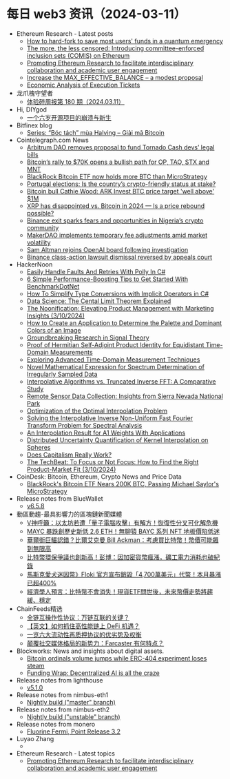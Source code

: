 # 每日 web3 资讯（2024-03-11）

- Ethereum Research - Latest posts
  - [How to hard-fork to save most users' funds in a quantum emergency](https://ethresear.ch/t/how-to-hard-fork-to-save-most-users-funds-in-a-quantum-emergency/18901#post_8)
  - [The more, the less censored: Introducing committee-enforced inclusion sets (COMIS) on Ethereum](https://ethresear.ch/t/the-more-the-less-censored-introducing-committee-enforced-inclusion-sets-comis-on-ethereum/18835#post_7)
  - [Promoting Ethereum Research to facilitate interdisciplinary collaboration and academic user engagement](https://ethresear.ch/t/promoting-ethereum-research-to-facilitate-interdisciplinary-collaboration-and-academic-user-engagement/18918#post_1)
  - [Increase the MAX_EFFECTIVE_BALANCE – a modest proposal](https://ethresear.ch/t/increase-the-max-effective-balance-a-modest-proposal/15801?page=3#post_62)
  - [Economic Analysis of Execution Tickets](https://ethresear.ch/t/economic-analysis-of-execution-tickets/18894#post_2)
- 龙爪槐守望者
  - [体验碎周报第 180 期（2024.03.11）](https://www.ftium4.com/ux-weekly-180.html)
- Hi, DIYgod
  - [一个六岁开源项目的崩溃与新生](https://xlog.app/api/redirection?characterId=10&noteId=2532)
- Bitfinex blog
  - [Series: “Bóc tách” mùa Halving – Giải mã Bitcoin](https://blog.bitfinex.com/education/series-boc-tach-mua-halving-giai-ma-bitcoin/)
- Cointelegraph.com News
  - [Arbitrum DAO removes proposal to fund Tornado Cash devs’ legal bills](https://cointelegraph.com/news/arbitrum-dao-removes-proposal-fund-tornado-cash-devs)
  - [Bitcoin’s rally to $70K opens a bullish path for OP, TAO, STX and MNT](https://cointelegraph.com/news/bitcoin-s-rally-to-70k-opens-a-bullish-path-for-op-tao-stx-and-mnt)
  - [BlackRock Bitcoin ETF now holds more BTC than MicroStrategy](https://cointelegraph.com/news/blackrock-bitcoin-etf-holds-more-btc-microstrategy)
  - [Portugal elections: Is the country’s crypto-friendly status at stake?](https://cointelegraph.com/news/portugal-elections-crypto-industry-politics)
  - [Bitcoin bull Cathie Wood: ARK Invest BTC price target &#039;well above&#039; $1M](https://cointelegraph.com/news/bitcoin-bull-cathie-wood-ark-invest-btc-price-target-1m)
  - [XRP has disappointed vs. Bitcoin in 2024 — Is a price rebound possible?](https://cointelegraph.com/news/xrp-price-disappointed-bitcoin-2024-rebound)
  - [Binance exit sparks fears and opportunities in Nigeria’s crypto community](https://cointelegraph.com/news/binance-exit-sparks-fears-and-opportunities-in-nigerias-crypto-community)
  - [MakerDAO implements temporary fee adjustments amid market volatility](https://cointelegraph.com/news/makerdao-implements-temporary-fee-adjustments-amid-market-volatility)
  - [Sam Altman rejoins OpenAI board following investigation](https://cointelegraph.com/news/sam-altman-open-ai-board-investigation-chatgpt)
  - [Binance class-action lawsuit dismissal reversed by appeals court](https://cointelegraph.com/news/appeals-court-united-states-crypto-exbinance-dismiss-class-action-lawsuit)
- HackerNoon
  - [Easily Handle Faults And Retries With Polly In C#](https://hackernoon.com/easily-handle-faults-and-retries-with-polly-in-c?source=rss)
  - [6 Simple Performance-Boosting Tips to Get Started With BenchmarkDotNet](https://hackernoon.com/6-simple-performance-boosting-tips-to-get-started-with-benchmarkdotnet?source=rss)
  - [How To Simplify Type Conversions with Implicit Operators in C#](https://hackernoon.com/how-to-simplify-type-conversions-with-implicit-operators-in-c?source=rss)
  - [Data Science: The Cental Limit Theorem Explained](https://hackernoon.com/data-science-the-cental-limit-theorem-explained?source=rss)
  - [The Noonification: Elevating Product Management with Marketing Insights (3/10/2024)](https://hackernoon.com/3-10-2024-noonification?source=rss)
  - [How to Create an Application to Determine the Palette and Dominant Colors of an Image](https://hackernoon.com/how-to-create-an-application-to-determine-the-palette-and-dominant-colors-of-an-image?source=rss)
  - [Groundbreaking Research in Signal Theory](https://hackernoon.com/groundbreaking-research-in-signal-theory?source=rss)
  - [Proof of Hermitian Self-Adjoint Product Identity for Equidistant Time-Domain Measurements](https://hackernoon.com/proof-of-hermitian-self-adjoint-product-identity-for-equidistant-time-domain-measurements?source=rss)
  - [Exploring Advanced Time-Domain Measurement Techniques](https://hackernoon.com/exploring-advanced-time-domain-measurement-techniques?source=rss)
  - [Novel Mathematical Expression for Spectrum Determination of Irregularly Sampled Data](https://hackernoon.com/novel-mathematical-expression-for-spectrum-determination-of-irregularly-sampled-data?source=rss)
  - [Interpolative Algorithms vs. Truncated Inverse FFT: A Comparative Study](https://hackernoon.com/interpolative-algorithms-vs-truncated-inverse-fft-a-comparative-study?source=rss)
  - [Remote Sensor Data Collection: Insights from Sierra Nevada National Park](https://hackernoon.com/remote-sensor-data-collection-insights-from-sierra-nevada-national-park?source=rss)
  - [Optimization of the Optimal Interpolation Problem](https://hackernoon.com/optimization-of-the-optimal-interpolation-problem?source=rss)
  - [Solving the Interpolative Inverse Non-Uniform Fast Fourier Transform Problem for Spectral Analysis](https://hackernoon.com/solving-the-interpolative-inverse-non-uniform-fast-fourier-transform-problem-for-spectral-analysis?source=rss)
  - [An Interpolation Result for A1 Weights With Applications](https://hackernoon.com/an-interpolation-result-for-a1-weights-with-applications?source=rss)
  - [Distributed Uncertainty Quantification of Kernel Interpolation on Spheres](https://hackernoon.com/distributed-uncertainty-quantification-of-kernel-interpolation-on-spheres?source=rss)
  - [Does Capitalism Really Work?](https://hackernoon.com/does-capitalism-really-work?source=rss)
  - [The TechBeat: To Focus or Not Focus: How to Find the Right Product-Market Fit (3/10/2024)](https://hackernoon.com/3-10-2024-techbeat?source=rss)
- CoinDesk: Bitcoin, Ethereum, Crypto News and Price Data
  - [BlackRock's Bitcoin ETF Nears 200K BTC, Passing Michael Saylor's MicroStrategy](https://www.coindesk.com/markets/2024/03/10/blackrocks-spot-etf-nears-200k-bitcoin-passing-michael-saylors-microstrategy/?utm_medium=referral&utm_source=rss&utm_campaign=headlines)
- Release notes from BlueWallet
  - [v6.5.8](https://github.com/BlueWallet/BlueWallet/releases/tag/v6.5.8)
- 動區動趨-最具影響力的區塊鏈新聞媒體
  - [V神呼籲：以太坊若遭「量子電腦攻擊」有解方！恢復性分叉可化解危機](https://www.blocktempo.com/buterin-suggests-recovery-fork-to-counter-quantum-attacks/)
  - [MAYC 暴跌創歷史新低 2.6 ETH！無聊猿 BAYC 系列 NFT 地板價陷低迷](https://www.blocktempo.com/mayc-floor-price-plunges/)
  - [華爾街巨鱷認錯？比爾艾克曼 Bill Ackman：考慮買比特幣！幣價可能飆到無限高](https://www.blocktempo.com/billionaire-bill-ackman-mulls-bitcoin/)
  - [比特幣環保爭議也創新高！彭博：因加密貨幣瘋漲，礦工電力消耗也破紀錄](https://www.blocktempo.com/bitcoin-miners-are-devouring-energy/)
  - [馬斯克愛犬迷因幣》Floki 官方宣布銷毀「4,700萬美元」代幣！本月暴漲已超400%](https://www.blocktempo.com/190-91-billion-floki-token-burn-successfully/)
  - [經濟學人預言：比特幣不會消失！現貨ETF問世後，未來幣價走勢將趨緩、穩定](https://www.blocktempo.com/the-economist-thinks-bitcoin-will-not-go-away/)
- ChainFeeds精选
  - [全链互操作性协议：万链互联的关键？](https://www.panewslab.com/zh/articledetails/3iae5x02l64w.html)
  - [【英文】如何抓住高性能链上 DeFi 机遇？](https://variant.fund/articles/defi-opportunities-high-performance-chains/)
  - [一览六大流动性再质押协议的优劣势及权衡](https://tokeninsight.com/zh/research/analysts-pick/an-overview-of-six-major-liquid-restaking-protocols)
  - [颠覆社交媒体格局的新势力：Farcaster 有何特点？](https://mp.weixin.qq.com/s/Rnd0-G1n-B5n6q3WW-RAmA)
- Blockworks: News and insights about digital assets.
  - [Bitcoin ordinals volume jumps while ERC-404 experiment loses steam](https://blockworks.co/news/bitcoin-ordinals-trading-frenzy)
  - [Funding Wrap: Decentralized AI is all the craze](https://blockworks.co/news/decentralized-artificial-intelligence-innovation)
- Release notes from lighthouse
  - [v5.1.0](https://github.com/sigp/lighthouse/releases/tag/v5.1.0)
- Release notes from nimbus-eth1
  - [Nightly build ("master" branch)](https://github.com/status-im/nimbus-eth1/releases/tag/nightly)
- Release notes from nimbus-eth2
  - [Nightly build ("unstable" branch)](https://github.com/status-im/nimbus-eth2/releases/tag/nightly)
- Release notes from monero
  - [Fluorine Fermi, Point Release 3.2](https://github.com/monero-project/monero/releases/tag/v0.18.3.2)
- Luyao Zhang
  - [](https://zhangluyao.com/blog/poop/)
- Ethereum Research - Latest topics
  - [Promoting Ethereum Research to facilitate interdisciplinary collaboration and academic user engagement](https://ethresear.ch/t/promoting-ethereum-research-to-facilitate-interdisciplinary-collaboration-and-academic-user-engagement/18918)

